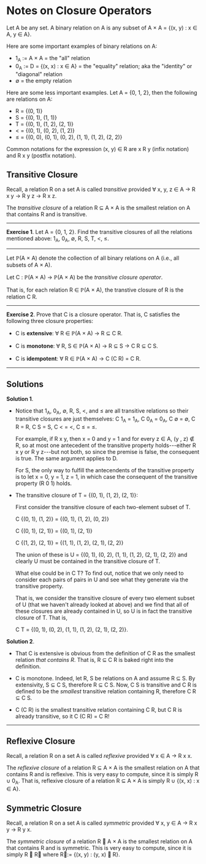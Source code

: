 # Notes on Closure Operators 

Let A be any set.  A binary relation on A is any subset of A × A = \{(x, y) : x ∈ A, y ∈ A\}.

Here are some important examples of binary relations on A:

+  1<sub>A</sub> := A × A = the "all" relation
+  0<sub>A</sub> := D = \{(x, x) : x ∈ A\} = the "equality" relation; aka the "identity" or "diagonal" relation
+  ∅ = the empty relation

Here are some less important examples. Let A = \{0, 1, 2\}, then the following are relations on A:

+  R = \{(0, 1)\}
+  S = \{(0, 1), (1, 1)\}
+  T = \{(0, 1), (1, 2), (2, 1)\}
+  < = \{(0, 1), (0, 2), (1, 2)\}
+  ≤ = \{(0, 0), (0, 1), (0, 2), (1, 1), (1, 2), (2, 2)\}

Common notations for the expression (x, y) ∈ R are x R y (infix notation) and R x y (postfix notation).


## Transitive Closure

Recall, a relation R on a set A is called *transitive* provided ∀ x, y, z ∈ A → R x y → R y z → R x z.

The *transitive closure* of a relation R ⊆ A × A is the smallest relation on A that contains R and is transitive.

----------

**Exercise 1**.  Let A = \{0, 1, 2\}.  Find the transitive closures of all the relations mentioned above: 1<sub>A</sub>, 0<sub>A</sub>, ∅, R, S, T, <, ≤.

------------

Let ℙ(A × A) denote the collection of all binary relations on A (i.e., all subsets of A × A).

Let C : ℙ(A × A) → ℙ(A × A) be the *transitive closure operator*.

That is, for each relation R ∈ ℙ(A × A), the transtive closure of R is the relation C R.

-------------

**Exercise 2**.  Prove that C is a closure operator.  That is, C satisfies the following three closure properties:

+ C is **extensive**: ∀ R ∈ ℙ(A × A) → R ⊆ C R.

+ C is **monotone**: ∀ R, S ∈ ℙ(A × A) → R ⊆ S → C R ⊆ C S.

+ C is **idempotent**: ∀ R ∈ ℙ(A × A) → C (C R) = C R.


-------------------

## Solutions

**Solution 1**. 

+  Notice that 1<sub>A</sub>, 0<sub>A</sub>, ∅, R, S, <, and ≤ are all transitive relations so their transitive closures are just themselves: C 1<sub>A</sub> = 1<sub>A</sub>, C 0<sub>A</sub> = 0<sub>A</sub>, C ∅ = ∅, C R = R, C S = S, C < = <, C ≤ = ≤.

   For example, if R x y, then x = 0 and y = 1 and for every z ∈ A, (y , z) ∉ R, so at most one antecedent of the transitive property holds---either R x y or R y z---but not both, so since the premise is false, the consequent is true.  The same argument applies to D.
   
   For S, the only way to fulfill the antecendents of the transitive property is to let x = 0, y = 1, z = 1, in which case the consequent of the transitive property (R 0 1) holds.

+  The transitive closure of T = \{(0, 1), (1, 2), (2, 1)\}:

   First consider the transitive closure of each two-element subset of T.
   
   C \{(0, 1), (1, 2)\} = \{(0, 1), (1, 2), (0, 2)\}

   C \{(0, 1), (2, 1)\} = \{(0, 1), (2, 1)\}

   C \{(1, 2), (2, 1)\} = \{(1, 1), (1, 2), (2, 1), (2, 2)\}
   
   The union of these is U = \{(0, 1), (0, 2), (1, 1), (1, 2), (2, 1), (2, 2)\} and clearly U must be contained in the transitive closure of T.
   
   What else could be in C T?  To find out, notice that we only need to consider each pairs of pairs in U and see what they generate via the transitive property. 
   
   That is, we consider the transitive closure of every two element subset of U (that we haven't already looked at above) and we find that all of these closures are already contained in U, so U is in fact the transitive closure of T. That is,

   C T = \{(0, 1), (0, 2), (1, 1), (1, 2), (2, 1), (2, 2)\}.


**Solution 2**.

+  That C is extensive is obvious from the definition of C R as the smallest relation *that contains R*.  That is, R ⊆ C R is baked right into the definition.

+  C is monotone.  Indeed, let R, S be relations on A and assume R ⊆ S.  By extensivity, S ⊆ C S, therefore R ⊆ C S.  Now, C S is transitive and C R is defined to be the *smallest* transitive relation containing R, therefore C R ⊆ C S. 

+  C (C R) is the smallest transitive relation containing C R, but C R is already transitive, so it C (C R) = C R!


-------------------------


## Reflexive Closure

Recall, a relation R on a set A is called *reflexive* provided ∀ x ∈ A → R x x.

The *reflexive closure* of a relation R ⊆ A × A is the smallest relation on A that contains R and is reflexive.  This is very easy to compute, since it is simply R ∪ 0<sub>A</sub>.  That is, reflexive closure of a relation R ⊆ A × A is simply R ∪ \{(x, x) : x ∈ A\}.


## Symmetric Closure

Recall, a relation R on a set A is called *symmetric* provided ∀ x, y ∈ A → R x y → R y x.

The *symmetric closure* of a relation R ⊆ A × A is the smallest relation on A that contains R and is symmetric.  This is very easy to compute, since it is simply R ∪ R⃖ where R⃖:= \{(x, y) : (y, x) ∈ R\}. 






